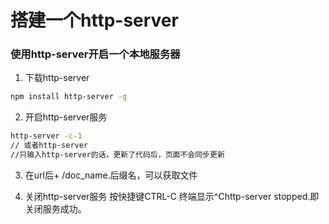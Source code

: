 # 搭建一个http-server

### 使用http-server开启一个本地服务器
1. 下载http-server
```bash
npm install http-server -g
```
2. 开启http-server服务
```bash
http-server -c-1
// 或者http-server
//只输入http-server的话，更新了代码后，页面不会同步更新
```

3. 在url后+ /doc_name.后缀名，可以获取文件

4. 关闭http-server服务
按快捷键CTRL-C
终端显示^Chttp-server stopped.即关闭服务成功。